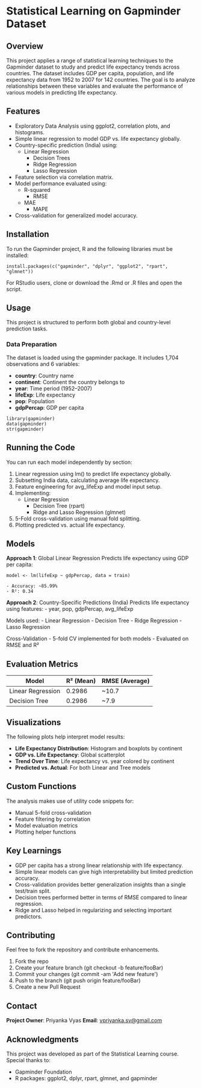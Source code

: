 # Statistical Learning on Gapminder Dataset

## Overview
This project applies a range of statistical learning techniques to the Gapminder dataset to study and predict life expectancy trends across countries. The dataset includes GDP per capita, population, and life expectancy data from 1952 to 2007 for 142 countries. The goal is to analyze relationships between these variables and evaluate the performance of various models in predicting life expectancy.

## Features
- Exploratory Data Analysis using ggplot2, correlation plots, and histograms.
- Simple linear regression to model GDP vs. life expectancy globally.
- Country-specific prediction (India) using:
  - Linear Regression
	- Decision Trees
	- Ridge Regression
	- Lasso Regression
- Feature selection via correlation matrix.
- Model performance evaluated using:
  - R-squared
	- RMSE
  - MAE
	- MAPE
- Cross-validation for generalized model accuracy.

## Installation
To run the Gapminder project, R and the following libraries must be installed:
```
install.packages(c("gapminder", "dplyr", "ggplot2", "rpart", "glmnet"))
```
For RStudio users, clone or download the .Rmd or .R files and open the script.

## Usage
This project is structured to perform both global and country-level prediction tasks.

### Data Preparation
The dataset is loaded using the gapminder package. It includes 1,704 observations and 6 variables:
- **country**: Country name
- **continent**: Continent the country belongs to
- **year**: Time period (1952–2007)
- **lifeExp**: Life expectancy
- **pop**: Population
- **gdpPercap**: GDP per capita

```
library(gapminder)
data(gapminder)
str(gapminder)
```
## Running the Code
You can run each model independently by section:
1. Linear regression using lm() to predict life expectancy globally.
2. Subsetting India data, calculating average life expectancy.
3. Feature engineering for avg_lifeExp and model input setup.
4. Implementing:
   - Linear Regression
	 - Decision Tree (rpart)
	 - Ridge and Lasso Regression (glmnet)
5. 5-Fold cross-validation using manual fold splitting.
6. Plotting predicted vs. actual life expectancy.

## Models
**Approach 1**: Global Linear Regression
Predicts life expectancy using GDP per capita:
```
model <- lm(lifeExp ~ gdpPercap, data = train)
```
	- Accuracy: ~85.99%
	- R²: 0.34

**Approach 2**: Country-Specific Predictions (India)
Predicts life expectancy using features:
	- year, pop, gdpPercap, avg_lifeExp

Models used:
	- Linear Regression
	- Decision Tree
	- Ridge Regression
	- Lasso Regression

Cross-Validation
	- 5-fold CV implemented for both models
	- Evaluated on RMSE and R²

 ## Evaluation Metrics 
 
| Model             | R² (Mean) | RMSE (Average) |
|------------------|-----------|----------------|
| Linear Regression | 0.2986    | ~10.7          |
| Decision Tree     | 0.2986    | ~7.9           |

 ## Visualizations
The following plots help interpret model results:
- **Life Expectancy Distribution**: Histogram and boxplots by continent
- **GDP vs. Life Expectancy**: Global scatterplot
- **Trend Over Time**: Life expectancy vs. year colored by continent
- **Predicted vs. Actual**: For both Linear and Tree models

## Custom Functions
The analysis makes use of utility code snippets for:
- Manual 5-fold cross-validation
- Feature filtering by correlation
- Model evaluation metrics
- Plotting helper functions

## Key Learnings
- GDP per capita has a strong linear relationship with life expectancy.
- Simple linear models can give high interpretability but limited prediction accuracy.
- Cross-validation provides better generalization insights than a single test/train split.
- Decision trees performed better in terms of RMSE compared to linear regression.
- Ridge and Lasso helped in regularizing and selecting important predictors.

## Contributing
Feel free to fork the repository and contribute enhancements.
1. Fork the repo
2. Create your feature branch (git checkout -b feature/fooBar)
3. Commit your changes (git commit -am 'Add new feature')
4. Push to the branch (git push origin feature/fooBar)
5. Create a new Pull Request

## Contact
**Project Owner**: Priyanka Vyas
**Email**: vpriyanka.sv@gmail.com

## Acknowledgments
This project was developed as part of the Statistical Learning course. Special thanks to:
- Gapminder Foundation
- R packages: ggplot2, dplyr, rpart, glmnet, and gapminder
